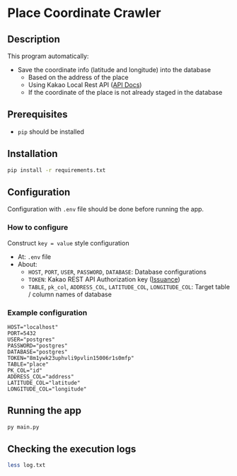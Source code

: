 # Place Coordinate Crawler

## Description

This program automatically:

- Save the coordinate info (latitude and longitude) into the database
  - Based on the address of the place
  - Using Kakao Local Rest API ([API Docs](https://developers.kakao.com/docs/latest/ko/local/dev-guide#address-coord))
  - If the coordinate of the place is not already staged in the database

## Prerequisites

- `pip` should be installed

## Installation

```bash
pip install -r requirements.txt
```

## Configuration

Configuration with `.env` file should be done before running the app.

### How to configure

Construct `key = value` style configuration

- At: `.env` file
- About:
  - `HOST`, `PORT`, `USER`, `PASSWORD`, `DATABASE`: Database configurations
  - `TOKEN`: Kakao REST API Authorization key ([Issuance](https://developers.kakao.com/))
  - `TABLE`, `pk_col`, `ADDRESS_COL`, `LATITUDE_COL`, `LONGITUDE_COL`: Target table / column names of database

### Example configuration

```
HOST="localhost"
PORT=5432
USER="postgres"
PASSWORD="postgres"
DATABASE="postgres"
TOKEN="8m1ywk23uphvli9pvlin15006r1s0mfp"
TABLE="place"
PK_COL="id"
ADDRESS_COL="address"
LATITUDE_COL="latitude"
LONGITUDE_COL="longitude"
```

## Running the app

```bash
py main.py
```

## Checking the execution logs

```bash
less log.txt
```
